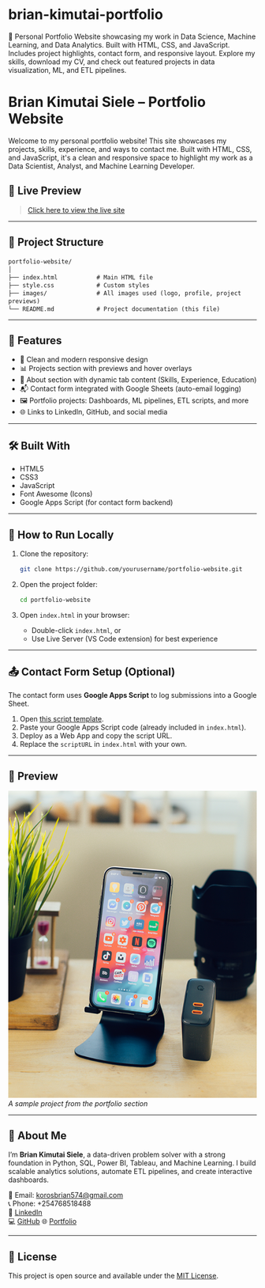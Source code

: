 # brian-kimutai-portfolio
🚀 Personal Portfolio Website showcasing my work in Data Science, Machine Learning, and Data Analytics. Built with HTML, CSS, and JavaScript. Includes project highlights, contact form, and responsive layout. Explore my skills, download my CV, and check out featured projects in data visualization, ML, and ETL pipelines.
# Brian Kimutai Siele – Portfolio Website

Welcome to my personal portfolio website! This site showcases my projects, skills, experience, and ways to contact me. Built with HTML, CSS, and JavaScript, it's a clean and responsive space to highlight my work as a Data Scientist, Analyst, and Machine Learning Developer.

## 🚀 Live Preview

>[Click here to view the live site](http://127.0.0.1:5501/index.html?Name=Brian&Email=korosbrian574%40gmail.com&Message=test+3#header) 

---

## 📁 Project Structure

```
portfolio-website/
│
├── index.html           # Main HTML file
├── style.css            # Custom styles
├── images/              # All images used (logo, profile, project previews)
└── README.md            # Project documentation (this file)
```

---

## 🧰 Features

- 🎨 Clean and modern responsive design
- 📊 Projects section with previews and hover overlays
- 💼 About section with dynamic tab content (Skills, Experience, Education)
- 📬 Contact form integrated with Google Sheets (auto-email logging)
- 🖼️ Portfolio projects: Dashboards, ML pipelines, ETL scripts, and more
- 🌐 Links to LinkedIn, GitHub, and social media

---

## 🛠️ Built With

- HTML5  
- CSS3  
- JavaScript  
- Font Awesome (Icons)  
- Google Apps Script (for contact form backend)

---

## 🧪 How to Run Locally

1. Clone the repository:
   ```bash
   git clone https://github.com/yourusername/portfolio-website.git
   ```

2. Open the project folder:
   ```bash
   cd portfolio-website
   ```

3. Open `index.html` in your browser:
   - Double-click `index.html`, or  
   - Use Live Server (VS Code extension) for best experience

---

## 📤 Contact Form Setup (Optional)

The contact form uses **Google Apps Script** to log submissions into a Google Sheet.

1. Open [this script template](https://script.google.com).
2. Paste your Google Apps Script code (already included in `index.html`).
3. Deploy as a Web App and copy the script URL.
4. Replace the `scriptURL` in `index.html` with your own.

---

## 📸 Preview

![screenshot](images/work-1.png)  
*A sample project from the portfolio section*

---

## 👤 About Me

I’m **Brian Kimutai Siele**, a data-driven problem solver with a strong foundation in Python, SQL, Power BI, Tableau, and Machine Learning. I build scalable analytics solutions, automate ETL pipelines, and create interactive dashboards.

📧 Email: korosbrian574@gmail.com  
📞 Phone: +254768518488  
🔗 [LinkedIn](https://www.linkedin.com/in/brian-kimutai-0888352b6/)  
💻 [GitHub](https://github.com/kimutai99)
🌐 [Portfolio](http://127.0.0.1:5501/index.html?Name=Brian&Email=korosbrian574%40gmail.com&Message=test+3#header)


---

## 📄 License

This project is open source and available under the [MIT License](LICENSE).